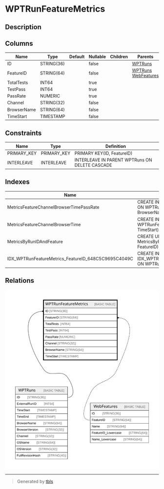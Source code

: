 # WPTRunFeatureMetrics

## Description

## Columns

| Name | Type | Default | Nullable | Children | Parents | Comment |
| ---- | ---- | ------- | -------- | -------- | ------- | ------- |
| ID | STRING(36) |  | false |  | [WPTRuns](WPTRuns.md) |  |
| FeatureID | STRING(64) |  | false |  | [WPTRuns](WPTRuns.md) [WebFeatures](WebFeatures.md) |  |
| TotalTests | INT64 |  | true |  |  |  |
| TestPass | INT64 |  | true |  |  |  |
| PassRate | NUMERIC |  | true |  |  |  |
| Channel | STRING(32) |  | false |  |  |  |
| BrowserName | STRING(64) |  | false |  |  |  |
| TimeStart | TIMESTAMP |  | false |  |  |  |

## Constraints

| Name | Type | Definition |
| ---- | ---- | ---------- |
| PRIMARY_KEY | PRIMARY_KEY | PRIMARY KEY(ID, FeatureID) |
| INTERLEAVE | INTERLEAVE | INTERLEAVE IN PARENT WPTRuns ON DELETE CASCADE |

## Indexes

| Name | Definition |
| ---- | ---------- |
| MetricsFeatureChannelBrowserTimePassRate | CREATE INDEX MetricsFeatureChannelBrowserTimePassRate ON WPTRunFeatureMetrics (FeatureID, Channel, BrowserName, TimeStart, PassRate) |
| MetricsFeatureChannelBrowserTime | CREATE INDEX MetricsFeatureChannelBrowserTime ON WPTRunFeatureMetrics (FeatureID, Channel, BrowserName, TimeStart) |
| MetricsByRunIDAndFeature | CREATE UNIQUE NULL_FILTERED INDEX MetricsByRunIDAndFeature ON WPTRunFeatureMetrics (ID, FeatureID) |
| IDX_WPTRunFeatureMetrics_FeatureID_648C5C9695C4049C | CREATE INDEX IDX_WPTRunFeatureMetrics_FeatureID_648C5C9695C4049C ON WPTRunFeatureMetrics (FeatureID) |

## Relations

![er](WPTRunFeatureMetrics.svg)

---

> Generated by [tbls](https://github.com/k1LoW/tbls)
